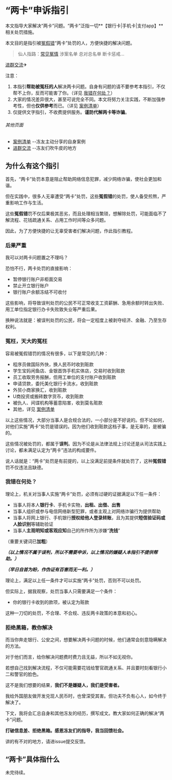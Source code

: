 # “两卡”申诉指引

本文指导大家解决“两卡”问题。“两卡”泛指一切**【银行卡|手机卡|支付app】**相关处罚措施。

本文目的是指引被[冤假错](#冤枉，天大的冤枉)“两卡”处罚的人，方便快捷的解决问题。

> 仙人指路：[常见冤情](#冤枉，天大的冤枉) 涉案名单 总对总名单 断卡惩戒...

[进群交流](https://t.me/+fDdN-XCBQak5NmY0 "telegram")✈

注意：

1. 本指引**帮助被冤枉的人**解决两卡问题。自身有问题的请不要参考本指引，不仅帮不上你，反而可能害了你。（详见 [我错在何处？](#我错在何处？)）
2. 大家的情况差异很大，甚至可说完全不同。本文将努力关注实践，不断加强参考性，但也**仅供参考**而已。（详见 [案例清单]()）
3. 仅提供文字指引，不收费提供服务。**谨防代解两卡等诈骗**。

###### 其他页面

* [案例清单]() --冻友主动分享的自身案例
* [进群交流](https://t.me/+fDdN-XCBQak5NmY0) --冻友们吹牛皮的地方

## 为什么有这个指引

首先，“两卡”处罚本意是阻止帮助网络信息犯罪，减少网络诈骗，使社会更加和谐。

但在实践中，很多人无辜遭受“两卡”处罚，这些**冤假错**的处罚，使人备受煎熬，严重影响工作与生活。

这些**冤假错**罚不仅后果极其恶劣，而且处理相当繁琐，想解除处罚，可能面临不了解流程、花钱疏通关系、占用工作时间等众多问题。

因此，为了方便快捷的让无辜受害者们解决问题，作此指引教程。

### 后果严重

我可以对两卡问题置之不理吗？

恐怕不行，两卡处罚的直接影响：

- 暂停银行账户非柜面交易
- 禁止开立银行账户
- 银行账户余额冻结不可收付

这些影响，将导致误判处罚的公民不可正常收支工资薪酬、急用余额时转出失败、用工单位指定银行办卡失败致失业等严重后果。

换种说法就是：被误判处罚的公民，将会一定程度上被剥夺经济、金融、乃至生存权利。

### 冤枉，天大的冤枉

容易被冤假错罚的情况有很多，以下是常见的几种：

- 程序员做国际外快，换人民币时收到赃款
- 学生宝妈闲鱼店、金银首饰手机实体店，交易时收到赃款
- 员工收取劳务报酬，但用工单位的支付账户收到赃款
- 申请贷款，委托美化银行卡流水，收到赃款
- 外贸小商家换汇，收到赃款
- U商投资或搬砖数字货币，收到赃款
- 被仇人、间谍机构等蓄意陷害，收到莫名赃款
- 其他，详见 [案例清单]()

以上这些情况，大部分当事人是合规合法的，一小部分是不好说的。但不论如何，对他们实施”两卡“处罚是错误的。因为他们收到赃款这档子事，是无辜的，是被骗的。

这些情况被处罚的，都属于**误判**。因为不论是从法律法规上讨论还是从司法实践上讨论，都未满足认定为“两卡”违法的构成要件。

说人话就是：“两卡”处罚是有前提的，以上没满足前提条件就处罚了，这种**冤假错**罚不仅违法且缺德。

### 我错在何处？

理论上，机关对当事人实施“两卡”处罚，必须有过硬的证据满足以下任一条件：

- 当事人将本人**银行卡**、手机卡实物，**出租、出借、出售**
- 当事人组织或参与电信网络新型犯罪，或者主观上对网络诈骗行为提供帮助
- 当事人将网上银行、手机银行**授权给他人登录转账**，且为其提供**短信验证码或人脸识别**等辅助验证
- 当事人**主观明知或客观应知**自己的所作所为涉嫌“**洗钱**”

（重要关键词已**加粗**）

***（以上情况不属于误判，所以不需要申诉，以上情况的嫌疑人本指引不提供帮助。）***

***（早日自首为盼，作伪证有百害而无一利。）***

理论上，满足以上任一条件才可以实施“两卡”处罚，否则不可以处罚。

但实际上，据我观察，处罚当事人只需要满足一个条件：

- 你的银行卡收到的款项，被认定为赃款

这种一刀切的处罚，不合理、不合规、违反两卡政策的本意和初心。

### 拒绝黑箱，教你解决

而当你奔走银行、公安之间，想要解决两卡问题的时候，他们通常会刻意隐瞒解决的方法。

对于他们而言，给你解决问题费时费力且无益，所以不如无视你。

若想自己找到解决流程，不仅可能需要花钱给警官疏通关系、并且要时刻看银行小二和警官的脸色。

这不是我们想要的结果，**我们不是嫌疑人，我们是受害者。**

我给外国朋友做开发兑现人民币时，也曾深受其害。但功夫不负有心人，如今终于解决了。

下文，我将会汇总自身和其他冻友的经历，撰写成文。教大家如何正确的解决“两卡”问题。

**打破信息差、拒绝黑箱。感恩冻友们的指导，我当回馈社会。**

讲的有不对的地方，请进issue提交反馈。

## “两卡”具体指什么

未完待续。
